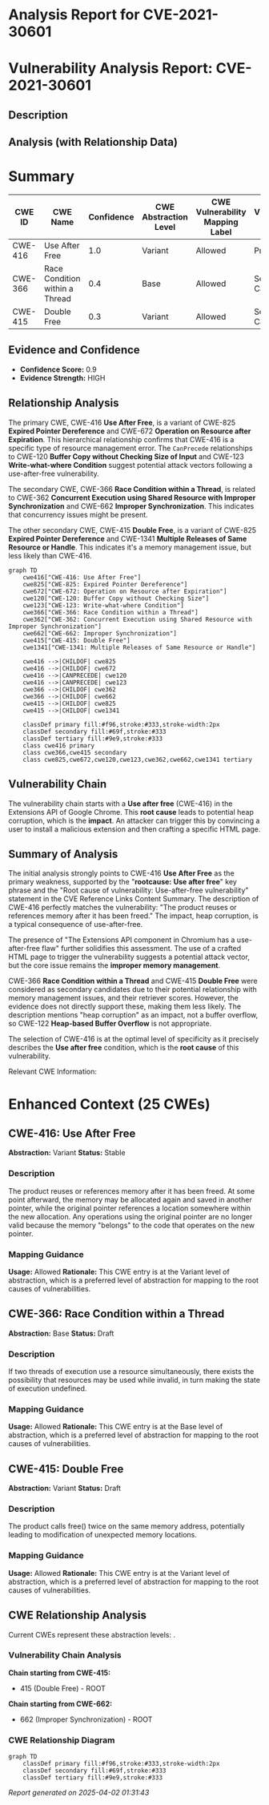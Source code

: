 # Analysis Report for CVE-2021-30601

# Vulnerability Analysis Report: CVE-2021-30601

## Description



## Analysis (with Relationship Data)

# Summary
| CWE ID | CWE Name | Confidence | CWE Abstraction Level | CWE Vulnerability Mapping Label | CWE-Vulnerability Mapping Notes |
|---|---|---|---|---|---|
| CWE-416 | Use After Free | 1.0 | Variant | Allowed | Primary CWE |
| CWE-366 | Race Condition within a Thread | 0.4 | Base | Allowed | Secondary Candidate |
| CWE-415 | Double Free | 0.3 | Variant | Allowed | Secondary Candidate |

## Evidence and Confidence

*   **Confidence Score:** 0.9
*   **Evidence Strength:** HIGH

## Relationship Analysis
The primary CWE, CWE-416 **Use After Free**, is a variant of CWE-825 **Expired Pointer Dereference** and CWE-672 **Operation on Resource after Expiration**. This hierarchical relationship confirms that CWE-416 is a specific type of resource management error. The `CanPrecede` relationships to CWE-120 **Buffer Copy without Checking Size of Input** and CWE-123 **Write-what-where Condition** suggest potential attack vectors following a use-after-free vulnerability.

The secondary CWE, CWE-366 **Race Condition within a Thread**, is related to CWE-362 **Concurrent Execution using Shared Resource with Improper Synchronization** and CWE-662 **Improper Synchronization**. This indicates that concurrency issues might be present.

The other secondary CWE, CWE-415 **Double Free**, is a variant of CWE-825 **Expired Pointer Dereference** and CWE-1341 **Multiple Releases of Same Resource or Handle**. This indicates it's a memory management issue, but less likely than CWE-416.

```mermaid
graph TD
    cwe416["CWE-416: Use After Free"]
    cwe825["CWE-825: Expired Pointer Dereference"]
    cwe672["CWE-672: Operation on Resource after Expiration"]
    cwe120["CWE-120: Buffer Copy without Checking Size"]
    cwe123["CWE-123: Write-what-where Condition"]
    cwe366["CWE-366: Race Condition within a Thread"]
    cwe362["CWE-362: Concurrent Execution using Shared Resource with Improper Synchronization"]
    cwe662["CWE-662: Improper Synchronization"]
    cwe415["CWE-415: Double Free"]
    cwe1341["CWE-1341: Multiple Releases of Same Resource or Handle"]

    cwe416 -->|CHILDOF| cwe825
    cwe416 -->|CHILDOF| cwe672
    cwe416 -->|CANPRECEDE| cwe120
    cwe416 -->|CANPRECEDE| cwe123
    cwe366 -->|CHILDOF| cwe362
    cwe366 -->|CHILDOF| cwe662
    cwe415 -->|CHILDOF| cwe825
    cwe415 -->|CHILDOF| cwe1341

    classDef primary fill:#f96,stroke:#333,stroke-width:2px
    classDef secondary fill:#69f,stroke:#333
    classDef tertiary fill:#9e9,stroke:#333
    class cwe416 primary
    class cwe366,cwe415 secondary
    class cwe825,cwe672,cwe120,cwe123,cwe362,cwe662,cwe1341 tertiary
```

## Vulnerability Chain
The vulnerability chain starts with a **Use after free** (CWE-416) in the Extensions API of Google Chrome. This **root cause** leads to potential heap corruption, which is the **impact**. An attacker can trigger this by convincing a user to install a malicious extension and then crafting a specific HTML page.

## Summary of Analysis
The initial analysis strongly points to CWE-416 **Use After Free** as the primary weakness, supported by the "**rootcause:** **Use after free**" key phrase and the "Root cause of vulnerability: Use-after-free vulnerability" statement in the CVE Reference Links Content Summary. The description of CWE-416 perfectly matches the vulnerability: "The product reuses or references memory after it has been freed." The impact, heap corruption, is a typical consequence of use-after-free.

The presence of "The Extensions API component in Chromium has a use-after-free flaw" further solidifies this assessment. The use of a crafted HTML page to trigger the vulnerability suggests a potential attack vector, but the core issue remains the **improper memory management**.

CWE-366 **Race Condition within a Thread** and CWE-415 **Double Free** were considered as secondary candidates due to their potential relationship with memory management issues, and their retriever scores. However, the evidence does not directly support these, making them less likely. The description mentions "heap corruption" as an impact, not a buffer overflow, so CWE-122 **Heap-based Buffer Overflow** is not appropriate.

The selection of CWE-416 is at the optimal level of specificity as it precisely describes the **Use after free** condition, which is the **root cause** of this vulnerability.

Relevant CWE Information:

# Enhanced Context (25 CWEs)

## CWE-416: Use After Free
**Abstraction:** Variant
**Status:** Stable

### Description
The product reuses or references memory after it has been freed. At some point afterward, the memory may be allocated again and saved in another pointer, while the original pointer references a location somewhere within the new allocation. Any operations using the original pointer are no longer valid because the memory "belongs" to the code that operates on the new pointer.

### Mapping Guidance
**Usage:** Allowed
**Rationale:** This CWE entry is at the Variant level of abstraction, which is a preferred level of abstraction for mapping to the root causes of vulnerabilities.

## CWE-366: Race Condition within a Thread
**Abstraction:** Base
**Status:** Draft

### Description
If two threads of execution use a resource simultaneously, there exists the possibility that resources may be used while invalid, in turn making the state of execution undefined.

### Mapping Guidance
**Usage:** Allowed
**Rationale:** This CWE entry is at the Base level of abstraction, which is a preferred level of abstraction for mapping to the root causes of vulnerabilities.

## CWE-415: Double Free
**Abstraction:** Variant
**Status:** Draft

### Description
The product calls free() twice on the same memory address, potentially leading to modification of unexpected memory locations.

### Mapping Guidance
**Usage:** Allowed
**Rationale:** This CWE entry is at the Variant level of abstraction, which is a preferred level of abstraction for mapping to the root causes of vulnerabilities.


## CWE Relationship Analysis

Current CWEs represent these abstraction levels: .


### Vulnerability Chain Analysis

**Chain starting from CWE-415:**
- 415 (Double Free) - ROOT


**Chain starting from CWE-662:**
- 662 (Improper Synchronization) - ROOT



### CWE Relationship Diagram

```mermaid
graph TD
    classDef primary fill:#f96,stroke:#333,stroke-width:2px
    classDef secondary fill:#69f,stroke:#333
    classDef tertiary fill:#9e9,stroke:#333
```



*Report generated on 2025-04-02 01:31:43*
